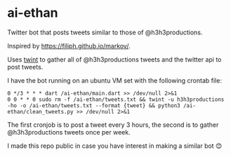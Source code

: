 # ai-ethan
Twitter bot that posts tweets similar to those of @h3h3productions.

Inspired by https://filiph.github.io/markov/.

Uses [twint](https://github.com/twintproject/twint) to gather all of @h3h3productions tweets and the twitter api to post tweets.

I have the bot running on an ubuntu VM set with the following crontab file:

```
0 */3 * * * dart /ai-ethan/main.dart >> /dev/null 2>&1
0 0 * * 0 sudo rm -f /ai-ethan/tweets.txt && twint -u h3h3productions -ho -o /ai-ethan/tweets.txt --format {tweet} && python3 /ai-ethan/clean_tweets.py >> /dev/null 2>&1
```

The first cronjob is to post a tweet every 3 hours, the second is to gather @h3h3productions tweets once per week.

I made this repo public in case you have interest in making a similar bot 😊
